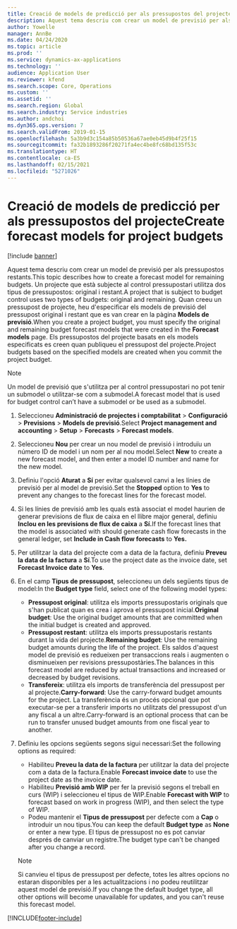 ```yaml
---
title: Creació de models de predicció per als pressupostos del projecte
description: Aquest tema descriu com crear un model de previsió per als pressupostos restants.
author: Yowelle
manager: AnnBe
ms.date: 04/24/2020
ms.topic: article
ms.prod: ''
ms.service: dynamics-ax-applications
ms.technology: ''
audience: Application User
ms.reviewer: kfend
ms.search.scope: Core, Operations
ms.custom: ''
ms.assetid: ''
ms.search.region: Global
ms.search.industry: Service industries
ms.author: andchoi
ms.dyn365.ops.version: 7
ms.search.validFrom: 2019-01-15
ms.openlocfilehash: 5a3b9d3c154a85b50536a67ae0eb45d9b4f25f15
ms.sourcegitcommit: fa32b1893286f20271fa4ec4be8fc68bd135f53c
ms.translationtype: HT
ms.contentlocale: ca-ES
ms.lasthandoff: 02/15/2021
ms.locfileid: "5271026"
---
```

# <a name="create-forecast-models-for-project-budgets"></a><span data-ttu-id="eac68-103">Creació de models de predicció per als pressupostos del projecte</span><span class="sxs-lookup"><span data-stu-id="eac68-103">Create forecast models for project budgets</span></span> 

[!include [banner](../includes/banner.md)]

<span data-ttu-id="eac68-104">Aquest tema descriu com crear un model de previsió per als pressupostos restants.</span><span class="sxs-lookup"><span data-stu-id="eac68-104">This topic describes how to create a forecast model for remaining budgets.</span></span> <span data-ttu-id="eac68-105">Un projecte que està subjecte al control pressupostari utilitza dos tipus de pressupostos: original i restant.</span><span class="sxs-lookup"><span data-stu-id="eac68-105">A project that is subject to budget control uses two types of budgets: original and remaining.</span></span> <span data-ttu-id="eac68-106">Quan creeu un pressupost de projecte, heu d'especificar els models de previsió del pressupost original i restant que es van crear en la pàgina **Models de previsió**.</span><span class="sxs-lookup"><span data-stu-id="eac68-106">When you create a project budget, you must specify the original and remaining budget forecast models that were created in the **Forecast models** page.</span></span> <span data-ttu-id="eac68-107">Els pressupostos del projecte basats en els models especificats es creen quan publiqueu el pressupost del projecte.</span><span class="sxs-lookup"><span data-stu-id="eac68-107">Project budgets based on the specified models are created when you commit the project budget.</span></span>

> [!NOTE]
> <span data-ttu-id="eac68-108">Un model de previsió que s'utilitza per al control pressupostari no pot tenir un submodel o utilitzar-se com a submodel.</span><span class="sxs-lookup"><span data-stu-id="eac68-108">A forecast model that is used for budget control can’t have a submodel or be used as a submodel.</span></span>

1. <span data-ttu-id="eac68-109">Seleccioneu **Administració de projectes i comptabilitat** > **Configuració** > **Previsions**  > **Models de previsió**.</span><span class="sxs-lookup"><span data-stu-id="eac68-109">Select **Project management and accounting** > **Setup** > **Forecasts**  > **Forecast models**.</span></span>
2. <span data-ttu-id="eac68-110">Seleccioneu **Nou** per crear un nou model de previsió i introduïu un número ID de model i un nom per al nou model.</span><span class="sxs-lookup"><span data-stu-id="eac68-110">Select **New** to create a new forecast model, and then enter a model ID number and name for the new model.</span></span> 
3. <span data-ttu-id="eac68-111">Definiu l'opció **Aturat** a **Sí** per evitar qualsevol canvi a les línies de previsió per al model de previsió.</span><span class="sxs-lookup"><span data-stu-id="eac68-111">Set the **Stopped** option to **Yes** to prevent any changes to the forecast lines for the forecast model.</span></span> 
4. <span data-ttu-id="eac68-112">Si les línies de previsió amb les quals està associat el model haurien de generar previsions de flux de caixa en el llibre major general, definiu **Inclou en les previsions de flux de caixa** a **Sí.**</span><span class="sxs-lookup"><span data-stu-id="eac68-112">If the forecast lines that the model is associated with should generate cash flow forecasts in the general ledger, set **Include in Cash flow forecasts** to **Yes.**</span></span> 
5. <span data-ttu-id="eac68-113">Per utilitzar la data del projecte com a data de la factura, definiu **Preveu la data de la factura** a **Sí**.</span><span class="sxs-lookup"><span data-stu-id="eac68-113">To use the project date as the invoice date, set **Forecast Invoice date** to **Yes**.</span></span> 
6. <span data-ttu-id="eac68-114">En el camp **Tipus de pressupost**, seleccioneu un dels següents tipus de model:</span><span class="sxs-lookup"><span data-stu-id="eac68-114">In the **Budget type** field, select one of the following model types:</span></span>

   - <span data-ttu-id="eac68-115">**Pressupost original**: utilitza els imports pressupostaris originals que s'han publicat quan es crea i aprova el pressupost inicial.</span><span class="sxs-lookup"><span data-stu-id="eac68-115">**Original budget**: Use the original budget amounts that are committed when the initial budget is created and approved.</span></span>
   - <span data-ttu-id="eac68-116">**Pressupost restant**: utilitza els imports pressupostaris restants durant la vida del projecte.</span><span class="sxs-lookup"><span data-stu-id="eac68-116">**Remaining budget**: Use the remaining budget amounts during the life of the project.</span></span> <span data-ttu-id="eac68-117">Els saldos d'aquest model de previsió es redueixen per transaccions reals i augmenten o disminueixen per revisions pressupostàries.</span><span class="sxs-lookup"><span data-stu-id="eac68-117">The balances in this forecast model are reduced by actual transactions and increased or decreased by budget revisions.</span></span>
   - <span data-ttu-id="eac68-118">**Transfereix**: utilitza els imports de transferència del pressupost per al projecte.</span><span class="sxs-lookup"><span data-stu-id="eac68-118">**Carry-forward**: Use the carry-forward budget amounts for the project.</span></span> <span data-ttu-id="eac68-119">La transferència és un procés opcional que pot executar-se per a transferir imports no utilitzats del pressupost d'un any fiscal a un altre.</span><span class="sxs-lookup"><span data-stu-id="eac68-119">Carry-forward is an optional process that can be run to transfer unused budget amounts from one fiscal year to another.</span></span>

7. <span data-ttu-id="eac68-120">Definiu les opcions següents segons sigui necessari:</span><span class="sxs-lookup"><span data-stu-id="eac68-120">Set the following options as required:</span></span>

   - <span data-ttu-id="eac68-121">Habiliteu **Preveu la data de la factura** per utilitzar la data del projecte com a data de la factura.</span><span class="sxs-lookup"><span data-stu-id="eac68-121">Enable **Forecast invoice date** to use the project date as the invoice date.</span></span>
   - <span data-ttu-id="eac68-122">Habiliteu **Previsió amb WIP** per fer la previsió segons el treball en curs (WIP) i seleccioneu el tipus de WIP.</span><span class="sxs-lookup"><span data-stu-id="eac68-122">Enable **Forecast with WIP** to forecast based on work in progress (WIP), and then select the type of WIP.</span></span> 
   - <span data-ttu-id="eac68-123">Podeu mantenir el **Tipus de pressupost** per defecte com a **Cap** o introduir un nou tipus.</span><span class="sxs-lookup"><span data-stu-id="eac68-123">You can keep the default **Budget type** as **None** or enter a new type.</span></span> <span data-ttu-id="eac68-124">El tipus de pressupost no es pot canviar després de canviar un registre.</span><span class="sxs-lookup"><span data-stu-id="eac68-124">The budget type can't be changed after you change a record.</span></span>     
    > [!NOTE]
    > <span data-ttu-id="eac68-125">Si canvieu el tipus de pressupost per defecte, totes les altres opcions no estaran disponibles per a les actualitzacions i no podeu reutilitzar aquest model de previsió.</span><span class="sxs-lookup"><span data-stu-id="eac68-125">If you change the default budget type, all other options will become unavailable for updates, and you can't reuse this forecast model.</span></span> 
   


 



[!INCLUDE[footer-include](../includes/footer-banner.md)]